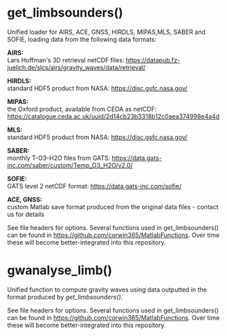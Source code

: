 # **get_limbsounders()**

Unified loader for AIRS, ACE, GNSS, HIRDLS, MIPAS,MLS, SABER and SOFIE, loading data from the following data formats:
 
**AIRS:** <br />
    Lars Hoffman's 3D  retrieval netCDF files: https://datapub.fz-juelich.de/slcs/airs/gravity_waves/data/retrieval/  
    
**HIRDLS:** <br />
    standard HDF5 product from NASA: https://disc.gsfc.nasa.gov/  
    
**MIPAS:** <br />
    the Oxford product, available from CEDA as netCDF: https://catalogue.ceda.ac.uk/uuid/2d14cb23b3318b12c0aea374998e4a4d  

**MLS:** <br />
    standard HDF5 product from NASA: https://disc.gsfc.nasa.gov/  

**SABER:** <br />
    monthly T-O3-H2O files from GATS: https://data.gats-inc.com/saber/custom/Temp_O3_H2O/v2.0/  

**SOFIE:** <br />
    GATS level 2 netCDF format: https://data.gats-inc.com/sofie/  

**ACE, GNSS:** <br />
    custom Matlab save format produced from the original data files - contact us for details  

See file headers for options. Several functions used in get_limbsounders() can be found in https://github.com/corwin365/MatlabFunctions. Over time these will become better-integrated into this repository.

# **gwanalyse_limb()**

Unified function to compute gravity waves using data outputted in the format produced by _get_limbsounders()_. 

See file headers for options. Several functions used in get_limbsounders() can be found in https://github.com/corwin365/MatlabFunctions. Over time these will become better-integrated into this repository.






